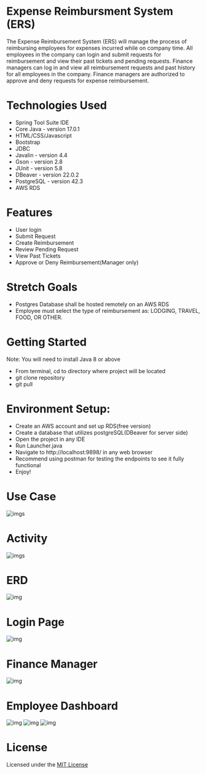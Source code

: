 # Expense Reimbursment System (ERS)

The Expense Reimbursement System (ERS) will manage the process of reimbursing employees for expenses incurred while on company time. All employees in the company can login and submit requests for reimbursement and view their past tickets and pending requests. Finance managers can log in and view all reimbursement requests and past history for all employees in the company. Finance managers are authorized to approve and deny requests for expense reimbursement.


# Technologies Used
* Spring Tool Suite IDE
* Core Java - version 17.0.1
* HTML/CSS/Javascript
* Bootstrap
* JDBC
* Javalin - version 4.4
* Gson - version 2.8
* JUnit - version 5.8
* DBeaver - version 22.0.2
* PostgreSQL - version 42.3
* AWS RDS



# Features
* User login
* Submit Request
* Create Reimbursement
* Review Pending Request
* View Past Tickets
* Approve or Deny Reimbursement(Manager only)

# Stretch Goals
- Postgres Database shall be hosted remotely on an AWS RDS
- Employee must select the type of reimbursement as: LODGING, TRAVEL, FOOD, OR OTHER.

# Getting Started
Note: You will need to install Java 8 or above
* From terminal, cd to directory where project will be located
* git clone repository 
* git pull


# Environment Setup:
* Create an AWS account and set up RDS(free version)
* Create  a database that utilizes postgreSQL(DBeaver for server side)
* Open the project in any IDE
* Run Launcher.java
* Navigate to http://localhost:9898/ in any web browser
* Recommend using postman for testing the endpoints to see it fully functional
* Enjoy!

# Use Case
![imgs](imgs/use-case.jpg)

# Activity
![imgs](imgs/activity.jpg)

# ERD

![img](img/7.png)

# Login Page

![img](img/1.png)

# Finance Manager

![img](img/2.png)

# Employee Dashboard

![img](img/3.png)
![img](img/5.png)
![img](img/6.png)

# License
Licensed under the [MIT License](LICENSE)


